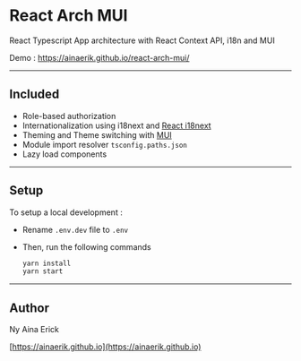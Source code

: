 # React Arch MUI

React Typescript App architecture with React Context API, i18n and MUI

Demo : https://ainaerik.github.io/react-arch-mui/

---

## Included

- Role-based authorization
- Internationalization using i18next and [React i18next](https://react.i18next.com/)
- Theming and Theme switching with [MUI](https://mui.com)
- Module import resolver `tsconfig.paths.json`
- Lazy load components

---

## Setup

To setup a local development :

- Rename `.env.dev` file to `.env`

- Then, run the following commands

  ```sh
  yarn install
  yarn start
  ```

---

## Author

Ny Aina Erick

[https://ainaerik.github.io](https://ainaerik.github.io)
